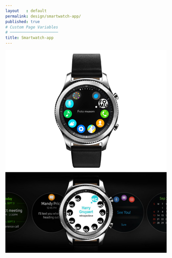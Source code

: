 ```yaml
---
layout   : default
permalink: design/smartwatch-app/
published: true
# Custom Page Variables
# ─────────────────────
title: Smartwatch-app
---
```



<img width="950px" src="../../images/watch.jpg">
<img width="950px" src="../../images/vieuwWatch2.jpg">
